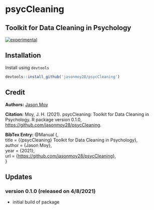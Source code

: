 # psycCleaning
## Toolkit for Data Cleaning in Psychology

[![experimental](http://badges.github.io/stability-badges/dist/experimental.svg)](http://github.com/badges/stability-badges)

## Installation
Install using `devtools`
```R
devtools::install_github('jasonmoy28/psycCleaning')
```

## Credit
**Authors:** [Jason Moy](https://jasonmoy.us)

**Citation:** Moy, J. H. (2021). psycCleaning: Toolkit for Data Cleaning in Psychology. R package version 0.1.0, https://github.com/jasonmoy28/psycCleaning.


**BibTex Entry:**
@Manual {,  
            title = {{psycCleaning} Toolkit for Data Cleaning in Psychology},  
            author = {Jason Moy},  
            year = {2021},  
            url = {https://github.com/jasonmoy28/psycCleaning},  
  }

## Updates
### version 0.1.0 (released on 4/8/2021)
* initial build of package
